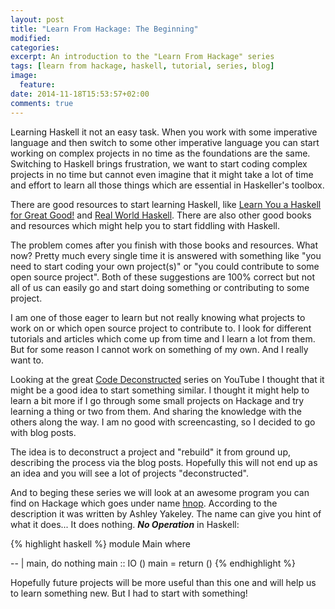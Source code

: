 ```yaml
---
layout: post
title: "Learn From Hackage: The Beginning"
modified:
categories: 
excerpt: An introduction to the "Learn From Hackage" series
tags: [learn from hackage, haskell, tutorial, series, blog]
image:
  feature:
date: 2014-11-18T15:53:57+02:00
comments: true
---
```


Learning Haskell it not an easy task. When you work with some imperative language and then switch to some other imperative language you can start working on complex projects in no time as the foundations are the same. Switching to Haskell brings frustration, we want to start coding complex projects in no time but cannot even imagine that it might take a lot of time and effort to learn all those things which are essential in Haskeller's toolbox.

There are good resources to start learning Haskell, like [Learn You a Haskell for Great Good!](http://learnyouahaskell.com/) and [Real World Haskell](http://book.realworldhaskell.org/). There are also other good books and resources which might help you to start fiddling with Haskell.

The problem comes after you finish with those books and resources. What now?  Pretty much every single time it is answered with something like "you need to start coding your own project(s)" or "you could contribute to some open source project". Both of these suggestions are 100% correct but not all of us can easily go and start doing something or contributing to some project.

I am one of those eager to learn but not really knowing what projects to work on or which open source project to contribute to. I look for different tutorials and articles which come up from time and I learn a lot from them. But for some reason I cannot work on something of my own. And I really want to.  

Looking at the great [Code Deconstructed](https://www.youtube.com/watch?v=FEFETKhhq8w&list=PLxj9UAX4Em-IBXkvcC3MycLlcxyoi7v8B) series on YouTube I thought that it might be a good idea to start something similar. I thought it might help to learn a bit more if I go through some small projects on Hackage and try learning a thing or two from them. And sharing the knowledge with the others along the way. I am no good with screencasting, so I decided to go with blog posts.

The idea is to deconstruct a project and "rebuild" it from ground up, describing the process via the blog posts. Hopefully this will not end up as an idea and you will see a lot of projects "deconstructed".

And to beging these series we will look at an awesome program you can find on Hackage which goes under name [hnop](http://hackage.haskell.org/package/hnop).  According to the description it was written by Ashley Yakeley.  The name can give you hint of what it does... It does nothing. ***No Operation*** in Haskell: 

{% highlight haskell %}
module Main where

-- | main, do nothing
main :: IO ()
main = return ()
{% endhighlight %}

Hopefully future projects will be more useful than this one and will help us to learn something new. But I had to start with something!
